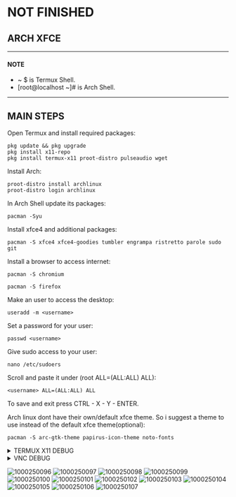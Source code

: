 # NOT FINISHED

## ARCH XFCE
---
#### NOTE
* ~ $ is Termux Shell.
* [root@localhost ~]# is Arch Shell.
---
## MAIN STEPS
Open Termux and install required packages:
```
pkg update && pkg upgrade
pkg install x11-repo
pkg install termux-x11 proot-distro pulseaudio wget
```
Install Arch:
```
proot-distro install archlinux
proot-distro login archlinux
```
In Arch Shell update its packages:
```
pacman -Syu
```
Install xfce4 and additional packages:
```
pacman -S xfce4 xfce4-goodies tumbler engrampa ristretto parole sudo git
```
Install a browser to access internet:
```
pacman -S chromium
```
```
pacman -S firefox
```
Make an user to access the desktop:
```
useradd -m <username>
```
Set a password for your user:
```
passwd <username>
```
Give sudo access to your user:
```
nano /etc/sudoers
```
Scroll and paste it under (root ALL=(ALL:ALL) ALL):
```
<username> ALL=(ALL:ALL) ALL
```
To save and exit press CTRL - X - Y - ENTER.

Arch linux dont have their own/default xfce theme. So i suggest a theme to use instead of the default xfce theme(optional):
```
pacman -S arc-gtk-theme papirus-icon-theme noto-fonts
```

<details>
<summary>TERMUX X11 DEBUG</summary>
  
Execute ```exit``` until you appear in Termux Shell.
Download the Arch Startup file:
```
wget https://raw.githubusercontent.com/Anemosfy/Termux-X11-Linux-DEs/refs/heads/main/arch/arch-xfce.sh
```
```
nano arch-xfce.sh
```
Scroll to line 10 and change ```<username>``` to your username you created in Arch Shell. CTRL - X - Y - ENTER.
```
chmod +x arch-xfce.sh
```
Start Manjaro desktop with: 
```
./arch-xfce.sh
```

</details>
<details>
<summary>VNC DEBUG</summary>

Make sure your in Arch Shell and execute this command:
```
sudo pacman -S tigervnc
```
Set a password for the vnc connection:
```
vncpasswd
```
Start vncserver:
```
mkdir -p ~/.vnc
echo "#!/bin/bash" > ~/.vnc/xstartup
echo "startxfce4 &" >> ~/.vnc/xstartup
chmod +x ~/.vnc/xstartup
```
To run vnc In Termux Shell:
```
wget https://raw.githubusercontent.com/Anemosfy/Termux-X11-Linux-DEs/refs/heads/main/arch/arch-xfce-vnc.sh
```
Change ```<username>``` line 6 to your created user:
```
nano arch-xfce-vnc.sh
```
CTRL - X - Y - ENTER
```
chmod +x arch-xfce-vnc.sh
```
```
./arch-xfce-vnc.sh
```
Open RealVNC Viewer and connect to the screen with the ip 
```
localhost:1
```
</details>

![1000250096](https://github.com/user-attachments/assets/e88fe330-0af6-412c-ba68-275ff52dea98)
![1000250097](https://github.com/user-attachments/assets/24d97713-01ad-4ef6-b661-a5d3e2881601)
![1000250098](https://github.com/user-attachments/assets/6ca08950-f29e-4a1a-97ab-0df6009d61ba)
![1000250099](https://github.com/user-attachments/assets/4a1f6a76-1f16-4a65-9471-9bb41e43aec0)
![1000250100](https://github.com/user-attachments/assets/ca33e67b-959e-450d-9453-774bd1a61327)
![1000250101](https://github.com/user-attachments/assets/63f60ea7-c280-49ab-b73b-08b34a27ce0f)
![1000250102](https://github.com/user-attachments/assets/5ef74294-8902-441b-acaa-8db8a49a1bf8)
![1000250103](https://github.com/user-attachments/assets/e70a7f07-e080-4f03-9197-cc0cce15910e)
![1000250104](https://github.com/user-attachments/assets/05767a10-9287-4ca7-bcb6-f955df0ec255)
![1000250105](https://github.com/user-attachments/assets/0abf0cc3-e0d3-4052-bad2-53f4ca4809aa)
![1000250106](https://github.com/user-attachments/assets/ba87356f-6ed9-4db0-868d-8aeffdd5b84d)
![1000250107](https://github.com/user-attachments/assets/5318ff5f-3def-4543-a9d0-e1a3dd98b010)
